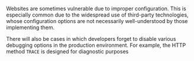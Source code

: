 Websites are sometimes vulnerable due to improper configuration. This is especially common due to the widespread use of third-party technologies, whose configuration options are not necessarily well-understood by those implementing them.

There will also be cases in which developers forget to disable various debugging options in the production environment. For example, the HTTP method `TRACE` is designed for diagnostic purposes